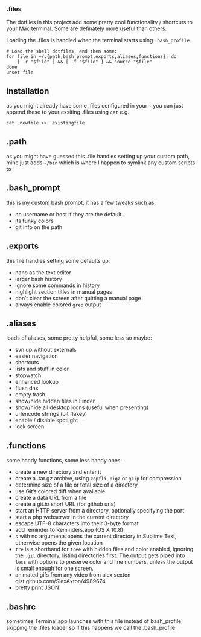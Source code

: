 ### .files

The dotfiles in this project add some pretty cool functionality / shortcuts to your Mac terminal.
Some are definately more useful than others.

Loading the .files is handled when the terminal starts using `.bash_profile`

	# Load the shell dotfiles, and then some:
	for file in ~/.{path,bash_prompt,exports,aliases,functions}; do
		[ -r "$file" ] && [ -f "$file" ] && source "$file"
	done
	unset file

## installation
as you might already have some .files configured in your `~` you can just append these to your exsiting .files using `cat`
e.g.

	cat .newfile >> .existingfile

## .path

as you might have guessed this .file handles setting up your custom path, mine just adds `~/bin` which
is where I happen to symlink any custom scripts to

## .bash_prompt

this is my custom bash prompt, it has a few tweaks such as:

+ no username or host if they are the default.
+ its funky colors
+ git info on the path

## .exports
this file handles setting some defaults up:

+ nano as the text editor
+ larger bash history
+ ignore some commands in history
+ highlight section titles in manual pages
+ don’t clear the screen after quitting a manual page
+ always enable colored `grep` output

## .aliases
loads of aliases, some pretty helpful, some less so maybe:

+ svn up without externals
+ easier navigation
+ shortcuts
+ lists and stuff in color
+ stopwatch
+ enhanced lookup
+ flush dns
+ empty trash
+ show/hide hidden files in Finder
+ show/hide all desktop icons (useful when presenting)
+ urlencode strings (bit flakey)
+ enable / disable spotlight
+ lock screen

## .functions
some handy functions, some less handy ones:

+ create a new directory and enter it
+ create a .tar.gz archive, using `zopfli`, `pigz` or `gzip` for compression
+ determine size of a file or total size of a directory
+ use Git’s colored diff when available
+ create a data URL from a file
+ create a git.io short URL (for github urls)
+ start an HTTP server from a directory, optionally specifying the port
+ start a php webserver in the current directory
+ escape UTF-8 characters into their 3-byte format
+ add reminder to Reminders.app (OS X 10.8)
+ `s` with no arguments opens the current directory in Sublime Text, otherwise opens the given location
+ `tre` is a shorthand for `tree` with hidden files and color enabled, ignoring the `.git` directory, listing directories first. The output gets piped into `less` with options to preserve color and line numbers, unless the output is small enough for one screen.
+ animated gifs from any video from alex sexton gist.github.com/SlexAxton/4989674
+ pretty print JSON

## .bashrc
sometimes Terminal.app launches with this file instead of bash_profile, skipping the .files loader so if this happens we call the .bash_profile